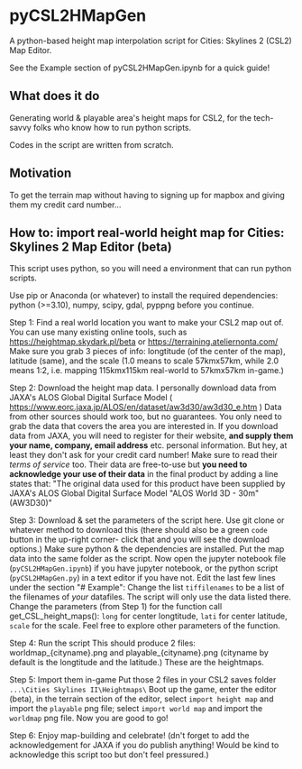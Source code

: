 # pyCSL2HMapGen
A python-based height map interpolation script for Cities: Skylines 2 (CSL2) Map Editor.


See the Example section of pyCSL2HMapGen.ipynb for a quick guide!


## What does it do
Generating world & playable area's height maps for CSL2, for the tech-savvy folks who know how to run python scripts.

Codes in the script are written from scratch.


## Motivation
To get the terrain map without having to signing up for mapbox and giving them my credit card number...


## How to: import real-world height map for Cities: Skylines 2 Map Editor (beta)
This script uses python, so you will need a environment that can run python scripts.

Use pip or Anaconda (or whatever) to install the required dependencies:
    python (>=3.10), numpy, scipy, gdal, pyppng
before you continue.

Step 1: Find a real world location you want to make your CSL2 map out of.
    You can use many existing online tools, such as https://heightmap.skydark.pl/beta or https://terraining.ateliernonta.com/
    Make sure you grab 3 pieces of info:
        longtitude (of the center of the map),
        latitude (same),
        and the scale (1.0 means to scale 57kmx57km, while 2.0 means 1:2, i.e. mapping 115kmx115km real-world to 57kmx57km in-game.)

Step 2: Download the height map data.
    I personally download data from JAXA's ALOS Global Digital Surface Model ( https://www.eorc.jaxa.jp/ALOS/en/dataset/aw3d30/aw3d30_e.htm )
    Data from other sources should work too, but no guarantees.
    You only need to grab the data that covers the area you are interested in.
    If you download data from JAXA, you will need to register for their website,
    **and supply them your name, company, email address** etc. personal information.
    But hey, at least they don't ask for your credit card number!
    Make sure to read their *terms of service* too.
    Their data are free-to-use but **you need to acknowledge your use of their data** in the final product by adding a line states that:
    "The original data used for this product have been supplied by JAXA's ALOS Global Digital Surface Model "ALOS World 3D - 30m" (AW3D30)"

Step 3: Download & set the parameters of the script here.
    Use git clone or whatever method to download this
    (there should also be a green `code` button in the up-right corner- click that and you will see the download options.)
    Make sure python & the dependencies are installed.
    Put the map data into the same folder as the script.
    Now open the jupyter notebook file (`pyCSL2HMapGen.ipynb`) if you have jupyter notebook,
    or the python script (`pyCSL2HMapGen.py`) in a text editor if you have not.
    Edit the last few lines under the section "# Example":
    Change the list `tiffilenames` to be a list of the filenames of *your* datafiles. The script will only use the data listed there.
    Change the parameters (from Step 1) for the function call get_CSL_height_maps():
        `long` for center longtitude,
        `lati` for center latitude,
        `scale` for the scale.
    Feel free to explore other parameters of the function.

Step 4: Run the script
    This should produce 2 files: worldmap_{cityname}.png and playable_{cityname}.png
    (cityname by default is the longtitude and the latitude.)
    These are the heightmaps.

Step 5: Import them in-game
    Put those 2 files in your CSL2 saves folder `...\Cities Skylines II\Heightmaps\`
    Boot up the game, enter the editor (beta), in the terrain section of the editor,
    select `import height map` and import the `playable` png file;
    select `import world map`  and import the `worldmap` png file.
    Now you are good to go!

Step 6: Enjoy map-building and celebrate!
    (dn't forget to add the acknowledgement for JAXA if you do publish anything! Would be kind to acknowledge this script too but don't feel pressured.)
